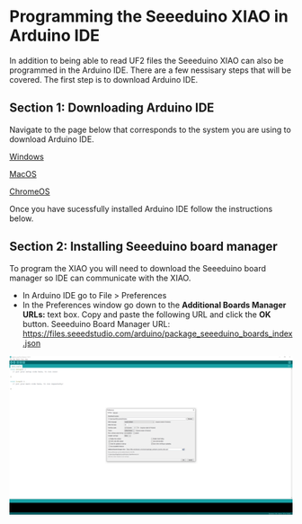 # Programming the Seeeduino XIAO in Arduino IDE
In addition to being able to read UF2 files the Seeeduino XIAO can also be programmed in the Arduino IDE. There are a few nessisary steps that will be covered. The first step is to download Arduino IDE.

## Section 1: Downloading Arduino IDE
Navigate to the page below that corresponds to the system you are using to download Arduino IDE.

[Windows](https://github.com/Destination-SPACE/Weather-Station/tree/main/Arduino-programming/Windows)

[MacOS](https://github.com/Destination-SPACE/Weather-Station/tree/main/Arduino-programming/MacOS)

[ChromeOS](https://github.com/Destination-SPACE/Weather-Station/tree/main/Arduino-programming/ChromeOS)

Once you have sucessfully installed Arduino IDE follow the instructions below.

## Section 2: Installing Seeeduino board manager
To program the XIAO you will need to download the Seeeduino board manager so IDE can communicate with the XIAO.
- In Arduino IDE go to File > Preferences
- In the Preferences window go down to the **Additional Boards Manager URLs:** text box. Copy and paste the following URL and click the **OK** button.
Seeeduino Board Manager URL: https://files.seeedstudio.com/arduino/package_seeeduino_boards_index.json

<p align="center"><img src="/assets/boardManagers.PNG" alt="Arduino IDE Board Managers" align="center"></p>
